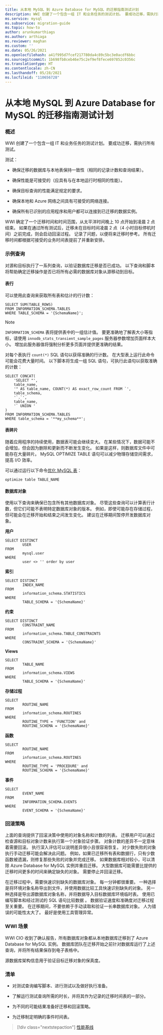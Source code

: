 ```yaml
---
title: 从本地 MySQL 到 Azure Database for MySQL 的迁移指南测试计划
description: WWI 创建了一个包含一组 IT 和业务任务的测试计划。 要成功迁移，需执行所有测试。
ms.service: mysql
ms.subservice: migration-guide
ms.topic: how-to
author: arunkumarthiags
ms.author: arthiaga
ms.reviewer: maghan
ms.custom: ''
ms.date: 05/26/2021
ms.openlocfilehash: a41f995d7fcef217780da4c89c5bc3e0acdf6bbc
ms.sourcegitcommit: 1b698fb8ceb46e75c2ef9ef8fece697852c0356c
ms.translationtype: HT
ms.contentlocale: zh-CN
ms.lasthandoff: 05/28/2021
ms.locfileid: "110656728"
---
```

# <a name="mysql-on-premises-to-azure-database-for-mysql-migration-guide-test-plans"></a>从本地 MySQL 到 Azure Database for MySQL 的迁移指南测试计划

### <a name="overview"></a>概述

WWI 创建了一个包含一组 IT 和业务任务的测试计划。 要成功迁移，需执行所有测试。

测试：

  - 确保迁移的数据库与本地表保持一致性（相同的记录计数和查询结果）。

  - 确保性能是可接受的（应具有与在本地运行时相同的性能）。

  - 确保目标查询的性能满足规定的要求。

  - 确保本地和 Azure 网络之间具有可接受的网络连接。

  - 确保所有已识别的应用程序和用户都可以连接到已迁移的数据实例。

WWI 确定了一个迁移时间和时间范围，从太平洋时间晚上 10 点开始到凌晨 2 点结束。 如果在通过所有测试后，迁移未在目标时间凌晨 2 点（4 小时目标停机时间）之前完成，则会启动回滚过程。 记录了问题，以便将来迁移时参考。 所有迁移时间都根据可接受的业务时间表提前了并重新安排。

### <a name="sample-queries"></a>示例查询

对源和目标执行了一系列查询，以验证数据库迁移是否已成功。 以下查询和脚本将帮助确定迁移操作是否已将所有必需的数据库对象从源移动到目标。

#### <a name="table-rows"></a>表行

可以使用此查询来获取所有表和估计的行计数：

```
SELECT SUM(TABLE_ROWS)
FROM INFORMATION_SCHEMA.TABLES
WHERE TABLE_SCHEMA = '{SchemaName}';
```

> [!NOTE]
> `INFORMATION_SCHEMA` 表将提供表中的一组估计值。 要更准确地了解表大小等指标，请使用 `innodb_stats_transient_sample_pages` 服务器参数增加页面样本大小。 增加此服务器值将强制分析更多页面并提供更准确的结果。

对每个表执行 `count(*)` SQL 语句以获得准确的行计数。 在大型表上运行此命令可能会花费大量时间。 以下脚本将生成一组 SQL 语句，可执行此语句以获取准确的计数：

```
SELECT CONCAT( 
    'SELECT "', 
    table_name, 
    '" AS table_name, COUNT(*) AS exact_row_count FROM `', 
    table_schema, 
    '`.`', 
    table_name, 
    '` UNION ' 
)  
FROM INFORMATION_SCHEMA.TABLES 
WHERE table_schema = '**my_schema**';
```

#### <a name="table-fragmentation"></a>表碎片

随着应用程序的持续使用，数据表可能会继续变大。 在某些情况下，数据可能不会增加，但会因为删除和更新而不断发生变化。 如果是这样，则数据库文件中可能存在大量碎片。 MySQL OPTIMIZE TABLE 语句可以减少物理存储空间需求，提高 I/O 效率。

可以通过运行以下命令[优化 MySQL 表](https://dev.mysql.com/doc/refman/8.0/en/optimize-table.html)：

`optimize table TABLE_NAME`

#### <a name="database-objects"></a>数据库对象

使用以下查询来确保已包含所有其他数据库对象。 尽管这些查询可以计算表行计数，但它们可能不表明特定数据库对象的版本。 例如，即使可能存在存储过程，但可能会在迁移开始和结束之间发生变化。 建议在迁移期间暂停开发数据库对象。

**用户**

```
SELECT DISTINCT 
        USER 
FROM 
        mysql.user 
WHERE 
        user <> '' order by user
```

**索引**

```
SELECT DISTINCT 
        INDEX_NAME 
FROM 
        information_schema.STATISTICS 
WHERE 
        TABLE_SCHEMA = '{SchemaName}'
```


**约束**

```
SELECT DISTINCT 
        CONSTRAINT_NAME 
FROM 
        information_schema.TABLE_CONSTRAINTS 
WHERE 
        CONSTRAINT_SCHEMA = '{SchemaName}'
```

**Views**

```
SELECT 
        TABLE_NAME 
FROM 
        information_schema.VIEWS 
WHERE 
        TABLE_SCHEMA = '{SchemaName}'
```

**存储过程**

```
SELECT 
        ROUTINE_NAME 
FROM 
        information_schema.ROUTINES 
WHERE 
        ROUTINE_TYPE = 'FUNCTION' and 
        ROUTINE_SCHEMA = '{SchemaName}'
```

**函数**

```
SELECT 
        ROUTINE_NAME 
FROM 
        information_schema.ROUTINES 
WHERE 
        ROUTINE_TYPE = 'PROCEDURE' and 
        ROUTINE_SCHEMA = '{SchemaName}'
```

**事件**

```
SELECT 
        EVENT_NAME 
FROM 
        INFORMATION_SCHEMA.EVENTS 
WHERE 
        EVENT_SCHEMA = '{SchemaName}'
```

### <a name="rollback-strategies"></a>回滚策略

上面的查询提供了回滚决策中使用的对象名称和计数的列表。 迁移用户可以通过检查源和目标对象计数来执行第一个对象验证步骤。 对象计数的差异不一定意味着需要回滚。 执行深入评估可以说明差异很小且很容易恢复。 对少数失败的对象执行手动迁移可能会解决此问题。 例如，如果已迁移所有表和数据行，只有少数函数被遗漏，则修复那些失败的对象并完成迁移。 如果数据库相对较小，可以清除 Azure Database for MySQL 实例并重启迁移。 大型数据库可能需要比提供的迁移时间更多的时间来确定缺失的对象。 需要停止并回滚迁移。

在迁移过程中，需要快速识别缺失的数据库对象。 每一分钟都很重要。 一种选择是将环境对象名称导出到文件，并使用数据比较工具快速识别缺失的对象。 另一种选择是导出源数据库对象名称，并将数据导入目标数据库环境临时表。 使用已编写脚本和经过测试的 SQL 语句比较数据 。 数据验证速度和准确度对迁移过程至关重要。 在迁移期间，不要依赖于手动读取和验证一长串数据库对象。 人为错误的可能性太大了。 最好是使用工具管理异常。

### <a name="wwi-scenario"></a>WWI 场景

WWI CIO 收到了确认报告，所有数据库对象都从本地数据库迁移到了 Azure Database for MySQL 实例。 数据库团队在迁移开始之前针对数据库运行了上述查询，并将所有结果保存到电子表格中。

源数据库架构信息用于验证目标迁移对象的保真度。

### <a name="checklist"></a>清单

  - 对测试查询编写脚本、进行测试以及做好执行准备。

  - 了解运行测试查询所需的时长，并将其作为记录的迁移时间表的一部分。

  - 为不同的可能结果准备好迁移和回滚策略。

  - 为迁移制定明确的事件时间表。  


> [!div class="nextstepaction"]
> [性能基线](./performance-baselines.md)